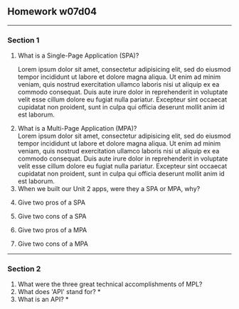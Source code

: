 <h2>Homework w07d04</h2>
<hr>
<h3>Section 1</h3>
<ol>
<li>What is a Single-Page Application (SPA)?</li>
<p>Lorem ipsum dolor sit amet, consectetur adipisicing elit, sed do eiusmod tempor incididunt ut labore et dolore magna aliqua. Ut enim ad minim veniam, quis nostrud exercitation ullamco laboris nisi ut aliquip ex ea commodo consequat. Duis aute irure dolor in reprehenderit in voluptate velit esse cillum dolore eu fugiat nulla pariatur. Excepteur sint occaecat cupidatat non proident, sunt in culpa qui officia deserunt mollit anim id est laborum.</p>
<li>What is a Multi-Page Application (MPA)?</li>
Lorem ipsum dolor sit amet, consectetur adipisicing elit, sed do eiusmod tempor incididunt ut labore et dolore magna aliqua. Ut enim ad minim veniam, quis nostrud exercitation ullamco laboris nisi ut aliquip ex ea commodo consequat. Duis aute irure dolor in reprehenderit in voluptate velit esse cillum dolore eu fugiat nulla pariatur. Excepteur sint occaecat cupidatat non proident, sunt in culpa qui officia deserunt mollit anim id est laborum.
<li>When we built our Unit 2 apps, were they a SPA or MPA, why?</li>
<p></p>
<li>Give two pros of a SPA</li>
<p></p>
<li>Give two cons of a SPA</li>
<p></p>
<li>Give two pros of a MPA</li>
<p></p>
<li>Give two cons of a MPA</li>
<p></p>
</ol>
<hr>
<h3>Section 2</h3>
<ol>
<li>What were the three great technical accomplishments of MPL?</li>
<li>What does 'API' stand for? * </li>
<li>What is an API? * </li>
</ol>

